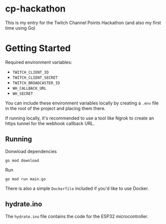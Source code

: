 # cp-hackathon

This is my entry for the Twitch Channel Points Hackathon (and also my first time using Go)

# Getting Started

Required environment variables:

- `TWITCH_CLIENT_ID`
- `TWITCH_CLIENT_SECRET`
- `TWITCH_BROADCASTER_ID`
- `WH_CALLBACK_URL`
- `WH_SECRET`

You can include these environment variables locally by creating a `.env` file in the root of the project and placing them there.

If running locally, it's recommended to use a tool like Ngrok to create an https tunnel for the webhook callback URL.

## Running

Donwload dependencies

`go mod download`

Run

`go mod run main.go`

There is also a simple `Dockerfile` included if you'd like to use Docker.

## hydrate.ino

The `hydrate.ino` file contains the code for the ESP32 microcontroller.
